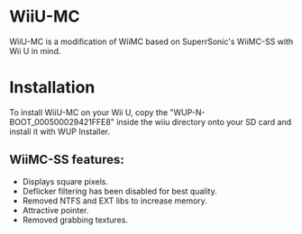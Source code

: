 # WiiU-MC

WiiU-MC is a modification of WiiMC based on SuperrSonic's WiiMC-SS with Wii U in mind. 

# Installation

To install WiiU-MC on your Wii U, copy the "WUP-N-BOOT_000500029421FFE8" inside the wiiu directory onto your SD card and install it with WUP Installer.

## WiiMC-SS features:
- Displays square pixels.
- Deflicker filtering has been disabled for best quality.
- Removed NTFS and EXT libs to increase memory.
- Attractive pointer.
- Removed grabbing textures.

